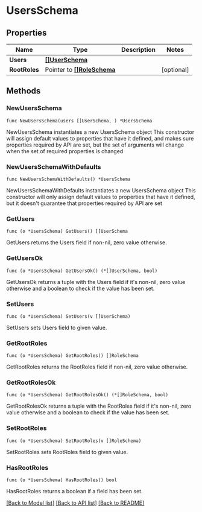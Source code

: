 # UsersSchema

## Properties

Name | Type | Description | Notes
------------ | ------------- | ------------- | -------------
**Users** | [**[]UserSchema**](UserSchema.md) |  | 
**RootRoles** | Pointer to [**[]RoleSchema**](RoleSchema.md) |  | [optional] 

## Methods

### NewUsersSchema

`func NewUsersSchema(users []UserSchema, ) *UsersSchema`

NewUsersSchema instantiates a new UsersSchema object
This constructor will assign default values to properties that have it defined,
and makes sure properties required by API are set, but the set of arguments
will change when the set of required properties is changed

### NewUsersSchemaWithDefaults

`func NewUsersSchemaWithDefaults() *UsersSchema`

NewUsersSchemaWithDefaults instantiates a new UsersSchema object
This constructor will only assign default values to properties that have it defined,
but it doesn't guarantee that properties required by API are set

### GetUsers

`func (o *UsersSchema) GetUsers() []UserSchema`

GetUsers returns the Users field if non-nil, zero value otherwise.

### GetUsersOk

`func (o *UsersSchema) GetUsersOk() (*[]UserSchema, bool)`

GetUsersOk returns a tuple with the Users field if it's non-nil, zero value otherwise
and a boolean to check if the value has been set.

### SetUsers

`func (o *UsersSchema) SetUsers(v []UserSchema)`

SetUsers sets Users field to given value.


### GetRootRoles

`func (o *UsersSchema) GetRootRoles() []RoleSchema`

GetRootRoles returns the RootRoles field if non-nil, zero value otherwise.

### GetRootRolesOk

`func (o *UsersSchema) GetRootRolesOk() (*[]RoleSchema, bool)`

GetRootRolesOk returns a tuple with the RootRoles field if it's non-nil, zero value otherwise
and a boolean to check if the value has been set.

### SetRootRoles

`func (o *UsersSchema) SetRootRoles(v []RoleSchema)`

SetRootRoles sets RootRoles field to given value.

### HasRootRoles

`func (o *UsersSchema) HasRootRoles() bool`

HasRootRoles returns a boolean if a field has been set.


[[Back to Model list]](../README.md#documentation-for-models) [[Back to API list]](../README.md#documentation-for-api-endpoints) [[Back to README]](../README.md)


